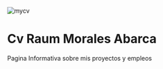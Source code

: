 ![mycv](https://user-images.githubusercontent.com/74264081/121443865-ed8f6b80-c953-11eb-8096-1af9e81485df.png)
# Cv Raum Morales Abarca
Pagina Informativa sobre mis proyectos y empleos 
